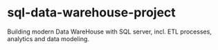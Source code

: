 # sql-data-warehouse-project
Building modern Data WareHouse with SQL server, incl. ETL processes, analytics and data modeling.
